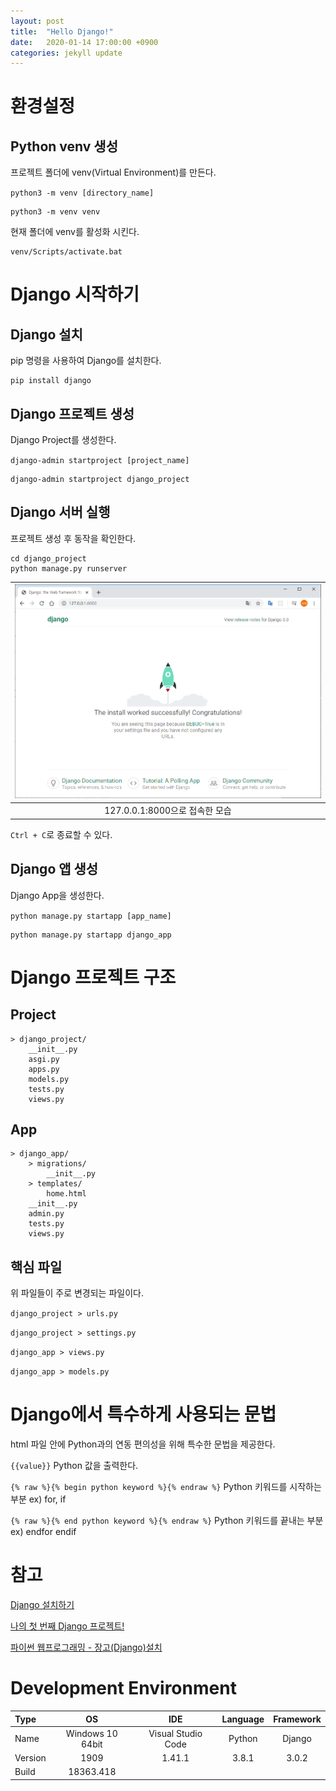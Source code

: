 ```yaml
---
layout: post
title:  "Hello Django!"
date:   2020-01-14 17:00:00 +0900
categories: jekyll update
---
```

# 환경설정
## Python venv 생성
프로젝트 폴더에 venv(Virtual Environment)를 만든다.

`python3 -m venv [directory_name]`

```console
python3 -m venv venv
```

현재 폴더에 venv를 활성화 시킨다.

```console
venv/Scripts/activate.bat
```


# Django 시작하기
## Django 설치
pip 명령을 사용하여 Django를 설치한다.

```console
pip install django
```


## Django 프로젝트 생성
Django Project를 생성한다.

`django-admin startproject [project_name]`

```console
django-admin startproject django_project
```


## Django 서버 실행
프로젝트 생성 후 동작을 확인한다.

```console
cd django_project
python manage.py runserver
```

| ![image](hello_django_0.png) |
|:--:|
| 127.0.0.1:8000으로 접속한 모습 |

`Ctrl + C`로 종료할 수 있다.


## Django 앱 생성
Django App을 생성한다.

`python manage.py startapp [app_name]`

```console
python manage.py startapp django_app
```


# Django 프로젝트 구조
## Project
```text
> django_project/
    __init__.py
    asgi.py
    apps.py
    models.py
    tests.py
    views.py
```


## App
```text
> django_app/
    > migrations/
        __init__.py
    > templates/
        home.html
    __init__.py
    admin.py
    tests.py
    views.py
```


## 핵심 파일
위 파일들이 주로 변경되는 파일이다.

`django_project > urls.py`

`django_project > settings.py`

`django_app > views.py`

`django_app > models.py`


# Django에서 특수하게 사용되는 문법
html 파일 안에 Python과의 연동 편의성을 위해 특수한 문법을 제공한다.

`{{value}}`
Python 값을 출력한다.

`{% raw %}{% begin python keyword %}{% endraw %}`
Python 키워드를 시작하는 부분
ex) for, if

`{% raw %}{% end python keyword %}{% endraw %}`
Python 키워드를 끝내는 부분
ex) endfor endif


# 참고
[Django 설치하기](https://tutorial.djangogirls.org/ko/django_installation/)

[나의 첫 번째 Django 프로젝트!](https://tutorial.djangogirls.org/ko/django_start_project/)

[파이썬 웹프로그래밍 - 장고(Django)설치](https://offbyone.tistory.com/77)


# Development Environment

| Type | OS | IDE | Language | Framework |
|:--|:--:|:--:|:--:|:--:|
| Name | Windows 10 64bit | Visual Studio Code | Python | Django |
| Version | 1909 | 1.41.1 | 3.8.1 | 3.0.2 |
| Build | 18363.418 | | |
